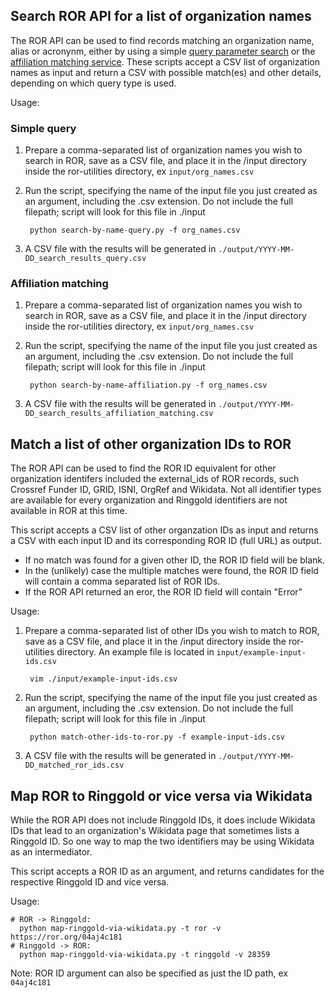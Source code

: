 ## Search ROR API for a list of organization names
The ROR API can be used to find records matching an organization name, alias or acronynm, either by using a simple [query parameter search](https://ror.readme.io/docs/rest-api#query-parameter) or the [affiliation matching service](https://ror.readme.io/docs/rest-api#affiliation-parameter). These scripts accept a CSV list of organization names as input and return a CSV with possible match(es) and other details, depending on which query type is used.

Usage:

### Simple query

1. Prepare a comma-separated list of organization names you wish to search in ROR, save as a CSV file, and place it in the /input directory inside the ror-utilities directory, ex ```input/org_names.csv```

2. Run the script, specifying the name of the input file you just created as an argument, including the .csv extension. Do not include the full filepath; script will look for this file in ./input

        python search-by-name-query.py -f org_names.csv

3. A CSV file with the results will be generated in ```./output/YYYY-MM-DD_search_results_query.csv```

### Affiliation matching

1. Prepare a comma-separated list of organization names you wish to search in ROR, save as a CSV file, and place it in the /input directory inside the ror-utilities directory, ex ```input/org_names.csv```

2. Run the script, specifying the name of the input file you just created as an argument, including the .csv extension. Do not include the full filepath; script will look for this file in ./input

        python search-by-name-affiliation.py -f org_names.csv

3. A CSV file with the results will be generated in ```./output/YYYY-MM-DD_search_results_affiliation_matching.csv```

## Match a list of other organization IDs to ROR
The ROR API can be used to find the ROR ID equivalent for other organization identifers included the external_ids of ROR records, such Crossref Funder ID, GRID, ISNI, OrgRef and Wikidata. Not all identifier types are available for every organization and Ringgold identifiers are not available in ROR at this time.

This script accepts a CSV list of other organzation IDs as input and returns a CSV with each input ID and its corresponding ROR ID (full URL) as output.

- If no match was found for a given other ID, the ROR ID field will be blank.
- In the (unlikely) case the multiple matches were found, the ROR ID field will contain a comma separated list of ROR IDs.
- If the ROR API returned an eror, the ROR ID field will contain "Error"

Usage:

1. Prepare a comma-separated list of other IDs you wish to match to ROR, save as a CSV file, and place it in the /input directory inside the ror-utilities directory. An example file is located in ```input/example-input-ids.csv```

        vim ./input/example-input-ids.csv

2. Run the script, specifying the name of the input file you just created as an argument, including the .csv extension. Do not include the full filepath; script will look for this file in ./input

        python match-other-ids-to-ror.py -f example-input-ids.csv

3. A CSV file with the results will be generated in ```./output/YYYY-MM-DD_matched_ror_ids.csv```


## Map ROR to Ringgold or vice versa via Wikidata

While the ROR API does not include Ringgold IDs, it does include Wikidata IDs that lead to an organization's
Wikidata page that sometimes lists a Ringgold ID. So one way to map the two identifiers may be using Wikidata as an intermediator.

This script accepts a ROR ID as an argument, and returns candidates for the respective Ringgold ID and vice versa.

Usage:

    # ROR -> Ringgold:
      python map-ringgold-via-wikidata.py -t ror -v https://ror.org/04aj4c181
    # Ringgold -> ROR:
      python map-ringgold-via-wikidata.py -t ringgold -v 28359

Note: ROR ID argument can also be specified as just the ID path, ex ```04aj4c181```
